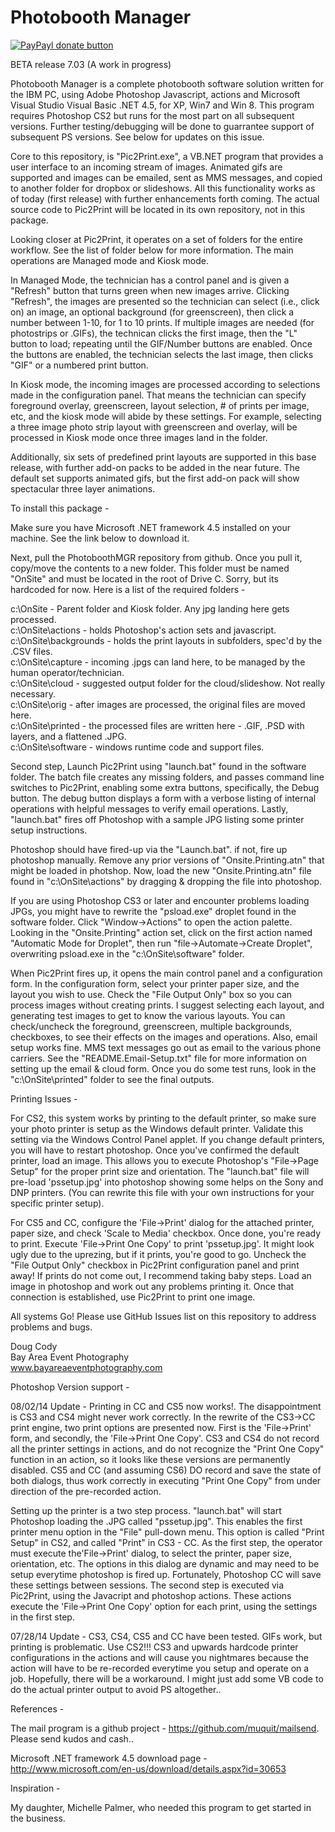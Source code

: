 Photobooth Manager
==================

[![PayPayl donate button](http://img.shields.io/paypal/donate.png?color=yellow)](https://www.paypalobjects.com/js/external/paypal-button.min.js?merchant=clikphoto@yahoo.com "Donate to this project using Paypal")

BETA release 7.03 (A work in progress)

Photobooth Manager is a complete photobooth software solution written for the IBM PC, using Adobe Photoshop Javascript, actions and Microsoft Visual Studio Visual Basic .NET 4.5, for XP, Win7 and Win 8.  This program requires Photoshop CS2 but runs for the most part on all subsequent versions.  Further testing/debugging will be done to guarrantee support of subsequent PS versions.  See below for updates on this issue.

Core to this repository, is "Pic2Print.exe", a VB.NET program that provides a user interface to an incoming stream of images.  Animated gifs are supported and images can be emailed, sent as MMS messages, and copied to another folder for dropbox or slideshows.  All this functionality works as of today (first release) with further enhancements forth coming.  The actual source code to Pic2Print will be located in its own repository, not in this package. 
 
Looking closer at Pic2Print, it operates on a set of folders for the entire workflow. See the list of folder below for more information. The main operations are Managed mode and Kiosk mode.

In Managed Mode, the technician has a control panel and is given a "Refresh" button that turns green when new  images arrive. Clicking "Refresh", the images are presented so the technician can select (i.e., click on) an image, an optional background (for greenscreen), then click a number between 1-10, for 1 to 10 prints.  If multiple images are needed (for photostrips or .GIFs), the technican clicks the first image, then the "L" button to load; repeating until the GIF/Number buttons are enabled. Once the buttons are enabled, the technician selects the last image, then clicks "GIF" or a numbered print button.

In Kiosk mode, the incoming images are processed according to selections made in the configuration panel.  That means the technician can specify foreground overlay, greenscreen, layout selection, # of prints per image, etc, and the kiosk mode will abide by these settings.  For example, selecting a three image photo strip layout with greenscreen and overlay, will be processed in Kiosk mode once three images land in the folder.

Additionally, six sets of predefined print layouts are supported in this base release, with further add-on packs to be added in the near future.  The default set supports animated gifs, but the first add-on pack will show spectacular three layer animations.

To install this package -

Make sure you have Microsoft .NET framework 4.5 installed on your machine.  See the link below to download it.

Next, pull the PhotoboothMGR repository from github.  Once you pull it, copy/move the contents to a new folder. This folder must be named "OnSite" and must be located in the root of Drive C.  Sorry, but its hardcoded for now.  Here is a list of the required folders -

c:\OnSite                - Parent folder and Kiosk folder. Any jpg landing here gets processed.<br>
c:\OnSite\actions        - holds Photoshop's action sets and javascript.<br>
c:\OnSite\backgrounds    - holds the print layouts in subfolders, spec'd by the .CSV files.<br>
c:\OnSite\capture        - incoming .jpgs can land here, to be managed by the human operator/technician.<br>
c:\OnSite\cloud          - suggested output folder for the cloud/slideshow.  Not really necessary.<br>
c:\OnSite\orig           - after images are processed, the original files are moved here.<br>
c:\OnSite\printed        - the processed files are written here - .GIF, .PSD with layers, and a flattened .JPG.<br>
c:\OnSite\software       - windows runtime code and support files.<br>

Second step, Launch Pic2Print using "launch.bat" found in the software folder.  The batch file creates any missing folders, and passes command line switches to Pic2Print, enabling some extra buttons, specifically, the Debug button. The debug button displays a form with a verbose listing of internal operations with helpful messages to verify email operations. Lastly, "launch.bat" fires off Photoshop with a sample JPG listing some printer setup instructions.

Photoshop should have fired-up via the "Launch.bat". if not, fire up photoshop manually. Remove any prior versions of "Onsite.Printing.atn" that might be loaded in photshop.  Now, load the new "Onsite.Printing.atn" file found in "c:\OnSite\actions\" by dragging & dropping the file into photoshop.  

If you are using Photoshop CS3 or later and encounter problems loading JPGs, you might have to rewrite the "psload.exe" droplet found in the software folder. Click "Window->Actions" to open the action palette.  Looking in the "Onsite.Printing" action set, click on the first action named "Automatic Mode for Droplet", then run "file->Automate->Create Droplet", overwriting psload.exe in the "c:\OnSite\software" folder.   

When Pic2Print fires up, it opens the main control panel and a configuration form. In the configuration form, select your printer paper size, and the layout you wish to use.  Check the "File Output Only" box so you can process images without creating prints. I suggest selecting each layout, and generating test images to get to know the various layouts.  You can check/uncheck the foreground, greenscreen, multiple backgrounds, checkboxes, to see their effects on the images and operations. Also, email setup works fine.  MMS text messages go out as email to the various phone carriers.  See the "README.Email-Setup.txt" file for more information on setting up the email & cloud form.  Once you do some test runs, look in the "c:\OnSite\printed" folder to see the final outputs.  

Printing Issues - 

For CS2, this system works by printing to the default printer, so make sure your photo printer is setup as the Windows default printer. Validate this setting via the Windows Control Panel applet. If you change default printers, you will have to restart photoshop. Once you've confirmed the default printer, load an image. This allows you to execute Photoshop's "File->Page Setup" for the proper print size and orientation.  The "launch.bat" file will pre-load 'pssetup.jpg' into photoshop showing some helps on the Sony and DNP printers.  (You can rewrite this file with your own instructions for your specific printer setup). 

For CS5 and CC, configure the 'File->Print' dialog for the attached printer, paper size, and check 'Scale to Media'  checkbox.  Once done, you're ready to print. Execute 'File->Print One Copy' to print 'pssetup.jpg'.  It might look ugly due to the uprezing, but if it prints, you're good to go. Uncheck the "File Output Only" checkbox in Pic2Print configuration panel and print away!  If prints do not come out, I recommend taking baby steps.  Load an image in photoshop and work out any problems printing it. Once that connection is established, use Pic2Print to print one image. 

All systems Go!  Please use GitHub Issues list on this repository to address problems and bugs. 

Doug Cody <br>
Bay Area Event Photography <br>
www.bayareaeventphotography.com <br>

Photoshop Version support -

08/02/14 Update - Printing in CC and CS5 now works!. The disappointment is CS3 and CS4 might never work correctly.  In the rewrite of the CS3->CC print engine, two print options are presented now.  First is the 'File->Print' form, and secondly, the 'File->Print One Copy'.  CS3 and CS4 do not record all the printer settings in actions, and do not recognize the "Print One Copy" function in an action, so it looks like these versions are permanently disabled. CS5 and CC (and assuming CS6) DO record and save the state of both dialogs, thus work correctly in executing "Print One Copy" from under direction of the pre-recorded action.

Setting up the printer is a two step process.  "launch.bat" will start Photoshop loading the .JPG called "pssetup.jpg". This enables the first printer menu option in the "File" pull-down menu. This option is called "Print Setup" in CS2, and called  "Print" in CS3 - CC.  As the first step, the operator must execute the'File->Print' dialog, to select the printer, paper size, orientation, etc. The options in this dialog are dynamic and may need to be setup everytime photoshop is fired up.  Fortunately, Photoshop CC will save these settings between sessions.  The second step is executed via Pic2Print, using the Javacript and photoshop actions. These actions execute the 'File->Print One Copy' option for each print, using the settings in the first step. 

07/28/14 Update - CS3, CS4, CS5 and CC have been tested. GIFs work, but printing is problematic. Use CS2!!!  CS3 and upwards hardcode printer configurations in the actions and will cause you nightmares because the action will have to be re-recorded everytime you setup and operate on a job. Hopefully, there will be a workaround. I might just add some VB code to do the actual printer output to avoid PS altogether..
 
References - 

The mail program is a github project - https://github.com/muquit/mailsend.  Please send kudos and cash..

Microsoft .NET framework 4.5 download page - http://www.microsoft.com/en-us/download/details.aspx?id=30653 

Inspiration -

My daughter, Michelle Palmer, who needed this program to get started in the business.



